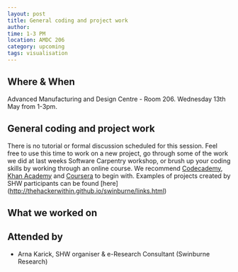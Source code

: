```yaml
---
layout: post
title: General coding and project work
author: 
time: 1-3 PM
location: AMDC 206
category: upcoming
tags: visualisation
---
```


## Where & When

Advanced Manufacturing and Design Centre - Room 206. Wednesday 13th May from 1-3pm.

## General coding and project work

There is no tutorial or formal discussion scheduled for this session. Feel free to use this time to work on a new project, go through some of the work we did at last weeks Software Carpentry workshop, or brush up your coding skills by working through an online course. We recommend [Codecademy](http://www.codecademy.com), [Khan Academy](https://www.khanacademy.org) and [Coursera](https://www.coursera.org) to begin with. Examples of projects created by SHW participants can be found [here] (http://thehackerwithin.github.io/swinburne/links.html)


## What we worked on

## Attended by

* Arna Karick, SHW organiser &amp; e-Research Consultant (Swinburne Research)
